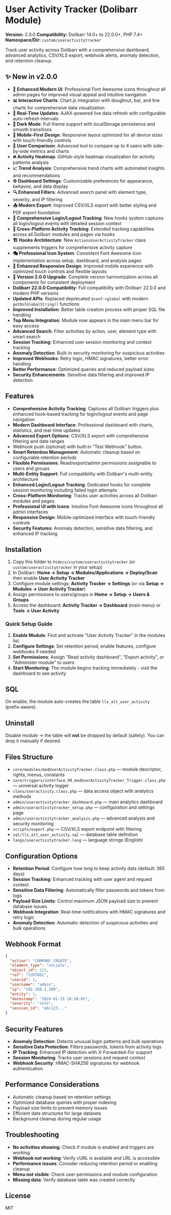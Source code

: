 # User Activity Tracker (Dolibarr Module)

**Version:** 2.0.0
**Compatibility:** Dolibarr 14.0+ to 22.0.0+, PHP 7.4+
**Namespace/Dir:** `custom/useractivitytracker`

Track user activity across Dolibarr with a comprehensive dashboard, advanced analytics, CSV/XLS export, webhook alerts, anomaly detection, and retention cleanup.

## ✨ New in v2.0.0
- **🎨 Enhanced Modern UI**: Professional Font Awesome icons throughout all admin pages for improved visual appeal and intuitive navigation
- **📊 Interactive Charts**: Chart.js integration with doughnut, bar, and line charts for comprehensive data visualization
- **🔄 Real-Time Updates**: AJAX-powered live data refresh with configurable auto-refresh intervals
- **🌙 Dark Mode**: Full theme support with localStorage persistence and smooth transitions
- **📱 Mobile-First Design**: Responsive layout optimized for all device sizes with touch-friendly controls
- **👥 User Comparison**: Advanced tool to compare up to 4 users with side-by-side metrics and charts
- **🔥 Activity Heatmap**: GitHub-style heatmap visualization for activity patterns analysis
- **📈 Trend Analysis**: Comprehensive trend charts with automated insights and recommendations
- **⚙️ Dashboard Settings**: Customizable preferences for appearance, behavior, and data display
- **🔍 Enhanced Filters**: Advanced search panel with element type, severity, and IP filtering
- **📤 Modern Export**: Improved CSV/XLS export with better styling and PDF export foundation
- **🔐 Comprehensive Login/Logout Tracking**: New hooks system captures all login/logout events with detailed session context
- **🎯 Cross-Platform Activity Tracking**: Extended tracking capabilities across all Dolibarr modules and pages via hooks
- **🏗️ Hooks Architecture**: New `ActionsUserActivityTracker` class supplements triggers for comprehensive activity capture
- **🎭 Professional Icon System**: Consistent Font Awesome icon implementation across setup, dashboard, and analysis pages
- **📱 Enhanced Responsive Design**: Improved mobile experience with optimized touch controls and flexible layouts
- **🔄 Version 2.0.0 Upgrade**: Complete version harmonization across all components for consistent deployment
- **Dolibarr 22.0.0 Compatibility**: Full compatibility with Dolibarr 22.0.0 and modern PHP versions
- **Updated APIs**: Replaced deprecated `$conf->global` with modern `getDolGlobalString()` functions
- **Improved Installation**: Better table creation process with proper SQL file handling
- **Top Menu Integration**: Module now appears in the main menu bar for easy access
- **Advanced Search**: Filter activities by action, user, element type with smart search
- **Session Tracking**: Enhanced user session monitoring and context tracking
- **Anomaly Detection**: Built-in security monitoring for suspicious activities
- **Improved Webhooks**: Retry logic, HMAC signatures, better error handling
- **Better Performance**: Optimized queries and reduced payload sizes
- **Security Enhancements**: Sensitive data filtering and improved IP detection

## Features
- **Comprehensive Activity Tracking**: Captures all Dolibarr triggers plus enhanced hook-based tracking for login/logout events and page navigation
- **Modern Dashboard Interface**: Professional dashboard with charts, statistics, and real-time updates
- **Advanced Export Options**: CSV/XLS export with comprehensive filtering and date ranges
- Webhook push (optional) with built‑in “Test Webhook” button.
- **Smart Retention Management**: Automatic cleanup based on configurable retention periods
- **Flexible Permissions**: Read/export/admin permissions assignable to users and groups
- **Multi-Entity Support**: Full compatibility with Dolibarr's multi-entity architecture
- **Enhanced Login/Logout Tracking**: Dedicated hooks for complete session monitoring including failed login attempts
- **Cross-Platform Monitoring**: Tracks user activities across all Dolibarr modules and pages
- **Professional UI with Icons**: Intuitive Font Awesome icons throughout all admin interfaces
- **Responsive Design**: Mobile-optimized interface with touch-friendly controls
- **Security Features**: Anomaly detection, sensitive data filtering, and enhanced IP tracking

## Installation
1. Copy this folder to `htdocs/custom/useractivitytracker` (or `custom/useractivitytracker` in your setup)
2. In Dolibarr: **Home → Setup → Modules/Applications → Deploy/Scan** then enable **User Activity Tracker**
3. Configure module settings: **Activity Tracker → Settings** (or via **Setup → Modules → User Activity Tracker**)
4. Assign permissions to users/groups in **Home → Setup → Users & Groups**
5. Access the dashboard: **Activity Tracker → Dashboard** (main menu) or **Tools → User Activity**

### Quick Setup Guide
1. **Enable Module**: Find and activate "User Activity Tracker" in the modules list
2. **Configure Settings**: Set retention period, enable features, configure webhooks if needed
3. **Set Permissions**: Assign "Read activity dashboard", "Export activity", or "Administer module" to users
4. **Start Monitoring**: The module begins tracking immediately - visit the dashboard to see activity

## SQL
On enable, the module auto-creates the table `llx_alt_user_activity` (prefix-aware).

## Uninstall
Disable module → the table will **not** be dropped by default (safety). You can drop it manually if desired.

## Files Structure
- `core/modules/modUserActivityTracker.class.php` — module descriptor, rights, menus, constants
- `core/triggers/interface_99_modUserActivityTracker_Trigger.class.php` — universal activity logger
- `class/useractivity.class.php` — data access object with analytics methods
- `admin/useractivitytracker_dashboard.php` — main analytics dashboard
- `admin/useractivitytracker_setup.php` — configuration and settings page
- `admin/useractivitytracker_analysis.php` — advanced analysis and security monitoring
- `scripts/export.php` — CSV/XLS export endpoint with filtering
- `sql/llx_alt_user_activity.sql` — database table definition
- `langs/useractivitytracker.lang` — language strings (English)

## Configuration Options
- **Retention Period**: Configure how long to keep activity data (default: 365 days)
- **Session Tracking**: Enhanced tracking with user agent and request context
- **Sensitive Data Filtering**: Automatically filter passwords and tokens from logs
- **Payload Size Limits**: Control maximum JSON payload size to prevent database issues
- **Webhook Integration**: Real-time notifications with HMAC signatures and retry logic
- **Anomaly Detection**: Automatic detection of suspicious activities and bulk operations

## Webhook Format
```json
{
  "action": "COMPANY_CREATE",
  "element_type": "societe", 
  "object_id": 123,
  "ref": "CUST001",
  "userid": 1,
  "username": "admin",
  "ip": "192.168.1.100",
  "entity": 1,
  "datestamp": "2024-01-15 10:30:45",
  "severity": "info",
  "session_id": "abc123..."
}
```

## Security Features
- **Anomaly Detection**: Detects unusual login patterns and bulk operations
- **Sensitive Data Protection**: Filters passwords, tokens from activity logs
- **IP Tracking**: Enhanced IP detection with X-Forwarded-For support
- **Session Monitoring**: Tracks user sessions and request context
- **Webhook Security**: HMAC-SHA256 signatures for webhook authentication

## Performance Considerations
- Automatic cleanup based on retention settings
- Optimized database queries with proper indexing
- Payload size limits to prevent memory issues
- Efficient data structures for large datasets
- Background cleanup during regular usage

## Troubleshooting
- **No activities showing**: Check if module is enabled and triggers are working
- **Webhook not working**: Verify cURL is available and URL is accessible
- **Performance issues**: Consider reducing retention period or enabling cleanup
- **Menu not visible**: Check user permissions and module configuration
- **Missing data**: Verify database table was created correctly

## License
MIT
